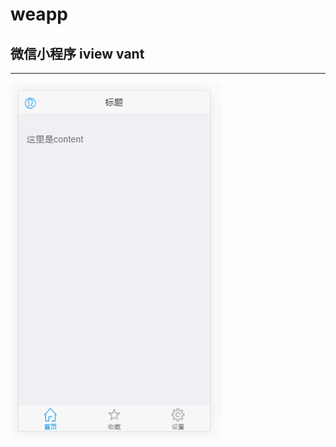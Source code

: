 # weapp
## 微信小程序 iview vant 
***
![Image text](https://raw.githubusercontent.com/hongmaju/light7Local/master/img/productShow/20170518152848.png)
